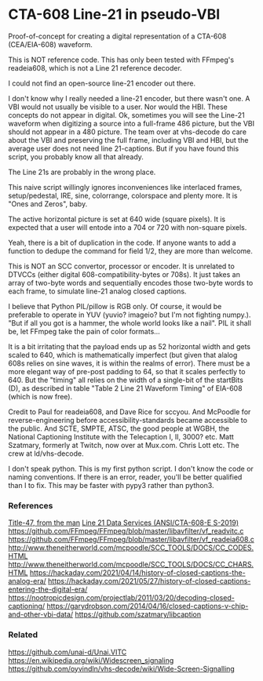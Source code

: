 # CTA-608 Line-21 in pseudo-VBI

Proof-of-concept for creating a digital representation of a CTA-608 (CEA/EIA-608) waveform.

This is NOT reference code.  This has only been tested with FFmpeg's readeia608, which is not a Line 21 reference decoder.

I could not find an open-source line-21 encoder out there.

I don't know why I really needed a line-21 encoder, but there wasn't one.  A VBI would not usually be visible to a user.  Nor would the HBI.  These concepts do not appear in digital.  Ok, sometimes you will see the Line-21 waveform when digitizing a source into a full-frame 486 picture, but the VBI should not appear in a 480 picture.  The team over at vhs-decode do care about the VBI and preserving the full frame, including VBI and HBI, but the average user does not need line 21-captions.  But if you have found this script, you probably know all that already.

The Line 21s are probably in the wrong place.

This naive script willingly ignores inconveniences like interlaced frames, setup/pedestal, IRE, sine, colorrange, colorspace and plenty more.  It is "Ones and Zeros", baby.

The active horizontal picture is set at 640 wide (square pixels).  It is expected that a user will entode into a 704 or 720 with non-square pixels.

Yeah, there is a bit of duplication in the code.  If anyone wants to add a function to dedupe the command for field 1/2, they are more than welcome.

This is NOT an SCC convertor, processor or encoder.  It is unrelated to DTVCCs (either digital 608-compatibility-bytes or 708s).  It just takes an array of two-byte words and sequentially encodes those two-byte words to each frame, to simulate line-21 analog closed captions.

I believe that Python PIL/pillow is RGB only.  Of course, it would be preferable to operate in YUV (yuvio? imageio? but I'm not fighting numpy.).  "But if all you got is a hammer, the whole world looks like a nail". PIL it shall be, let FFmpeg take the pain of color formats...

It is a bit irritating that the payload ends up as 52 horizontal width and gets scaled to 640, which is mathematically imperfect (but given that alalog 608s relies on sine waves, it is within the realms of error).  There must be a more elegant way of pre-post padding to 64, so that it scales perfectly to 640.  But the "timing" all relies on the width of a single-bit of the startBits (D), as described in table "Table 2 Line 21 Waveform Timing" of EIA-608 (which is now free).

Credit to Paul for readeia608, and Dave Rice for sccyou.  And McPoodle for reverse-engineering before accessibility-standards became accessible to the public.  And SCTE, SMPTE, ATSC, the good people at WGBH, the National Captioning Institute with the Telecaption I, II, 3000? etc.  Matt Szatmary, formerly at Twitch, now over at Mux.com.  Chris Lott etc.  The crew at ld/vhs-decode.

I don't speak python.  This is my first python script.  I don't know the code or naming conventions.  If there is an error, reader, you'll be better qualified than I to fix.  This may be faster with pypy3 rather than python3.


### References

[Title-47, from the man](https://www.ecfr.gov/current/title-47/chapter-I/subchapter-C/part-79)
[Line 21 Data Services (ANSI/CTA-608-E S-2019)](https://shop.cta.tech/products/line-21-data-services)
https://github.com/FFmpeg/FFmpeg/blob/master/libavfilter/vf_readvitc.c
https://github.com/FFmpeg/FFmpeg/blob/master/libavfilter/vf_readeia608.c
http://www.theneitherworld.com/mcpoodle/SCC_TOOLS/DOCS/CC_CODES.HTML
http://www.theneitherworld.com/mcpoodle/SCC_TOOLS/DOCS/CC_CHARS.HTML
https://hackaday.com/2021/04/14/history-of-closed-captions-the-analog-era/
https://hackaday.com/2021/05/27/history-of-closed-captions-entering-the-digital-era/
https://nootropicdesign.com/projectlab/2011/03/20/decoding-closed-captioning/
https://garydrobson.com/2014/04/16/closed-captions-v-chip-and-other-vbi-data/
https://github.com/szatmary/libcaption

### Related
https://github.com/unai-d/Unai.VITC
https://en.wikipedia.org/wiki/Widescreen_signaling
https://github.com/oyvindln/vhs-decode/wiki/Wide-Screen-Signalling



